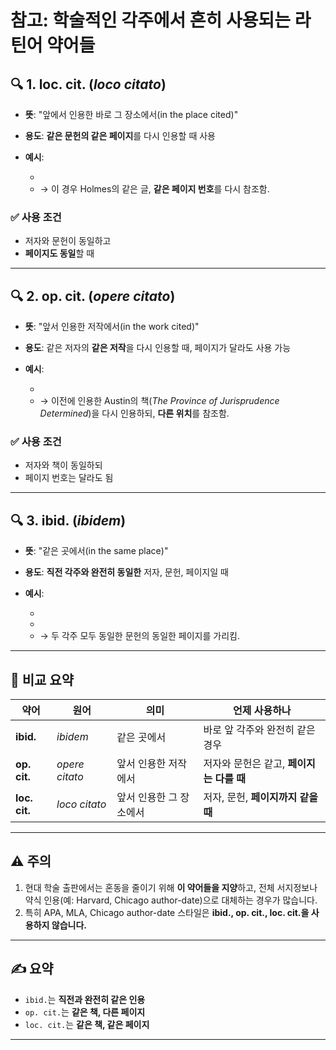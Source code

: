
# 참고: 학술적인 각주에서 흔히 사용되는 라틴어 약어들

## 🔍 1. **loc. cit.** (*loco citato*)

* **뜻**: "앞에서 인용한 바로 그 장소에서(in the place cited)"
* **용도**: **같은 문헌의 같은 페이지**를 다시 인용할 때 사용
* **예시**:

  * [^8]: Holmes, *loc. cit.*
  * → 이 경우 Holmes의 같은 글, **같은 페이지 번호**를 다시 참조함.

### ✅ 사용 조건

* 저자와 문헌이 동일하고
* **페이지도 동일**할 때

---

## 🔍 2. **op. cit.** (*opere citato*)

* **뜻**: "앞서 인용한 저작에서(in the work cited)"
* **용도**: 같은 저자의 **같은 저작**을 다시 인용할 때, 페이지가 달라도 사용 가능
* **예시**:

  * [^6]: Austin, *op. cit.*, Lecture I, p. 13.
  * → 이전에 인용한 Austin의 책(*The Province of Jurisprudence Determined*)을 다시 인용하되, **다른 위치**를 참조함.

### ✅ 사용 조건

* 저자와 책이 동일하되
* 페이지 번호는 달라도 됨

---

## 🔍 3. **ibid.** (*ibidem*)

* **뜻**: "같은 곳에서(in the same place)"
* **용도**: **직전 각주와 완전히 동일한** 저자, 문헌, 페이지일 때
* **예시**:

  * [^2]: Kelsen, *General Theory of Law and State*, p. 61.
  * [^3]: *Ibid.*
  * → 두 각주 모두 동일한 문헌의 동일한 페이지를 가리킴.

---

## 📌 비교 요약

| 약어            | 원어             | 의미            | 언제 사용하나                   |
| ------------- | -------------- | ------------- | ------------------------- |
| **ibid.**     | *ibidem*       | 같은 곳에서        | 바로 앞 각주와 완전히 같은 경우        |
| **op. cit.**  | *opere citato* | 앞서 인용한 저작에서   | 저자와 문헌은 같고, **페이지는 다를 때** |
| **loc. cit.** | *loco citato*  | 앞서 인용한 그 장소에서 | 저자, 문헌, **페이지까지 같을 때**    |

---

## ⚠️ 주의

1. 현대 학술 출판에서는 혼동을 줄이기 위해 **이 약어들을 지양**하고, 전체 서지정보나 약식 인용(예: Harvard, Chicago author-date)으로 대체하는 경우가 많습니다.
2. 특히 APA, MLA, Chicago author-date 스타일은 **ibid., op. cit., loc. cit.을 사용하지 않습니다.**

---

## ✍️ 요약

* `ibid.`는 **직전과 완전히 같은 인용**
* `op. cit.`는 **같은 책, 다른 페이지**
* `loc. cit.`는 **같은 책, 같은 페이지**

---
